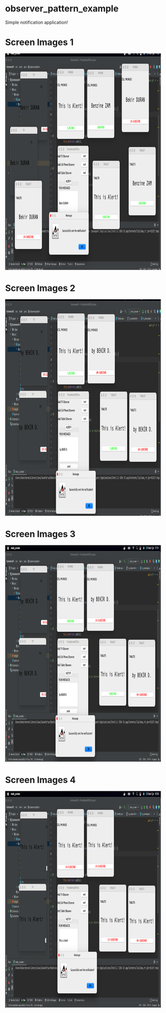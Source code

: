 # observer_pattern_example
Simple notification application!




# Screen Images 1

<img src=/src/screenshots/ss1.PNG width="950" height="700" >




# Screen Images 2

<img src=/src/screenshots/ss2.PNG width="950" height="700" >




# Screen Images 3

<img src=/src/screenshots/ss3.PNG width="950" height="700" >




# Screen Images 4

<img src=/src/screenshots/ss4.PNG width="950" height="700" >
